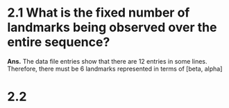 # 2.1 What is the fixed number of landmarks being observed over the entire sequence?

**Ans.** The data file entries show that there are 12 entries in some lines.
Therefore, there must be 6 landmarks represented in terms of [beta, alpha]

#  2.2 
